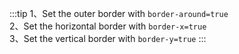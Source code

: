 :::tip
1、Set the outer border with `border-around=true`<br>
2、Set the horizontal border with `border-x=true`<br>
3、Set the vertical border with `border-y=true`
:::
